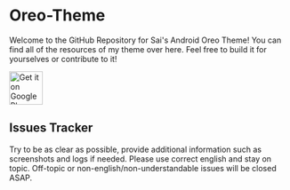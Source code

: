 # Oreo-Theme

Welcome to the GitHub Repository for Sai's Android Oreo Theme! You can find all of the resources of my theme over here. Feel free to build it for yourselves or contribute to it!

<a href="https://play.google.com/store/apps/details?id=baka.sai.o" target="_blank">
  <img alt="Get it on Google Play"
       src="https://play.google.com/intl/en_us/badges/images/generic/en-play-badge.png" height="60"/>
</a>

## Issues Tracker

Try to be as clear as possible, provide additional information such as screenshots and logs if needed. Please use correct english and stay on topic. Off-topic or non-english/non-understandable issues will be closed ASAP.
